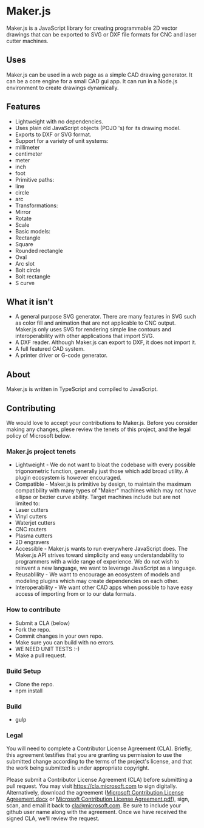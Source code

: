 # Maker.js
Maker.js is a JavaScript library for creating programmable 2D vector drawings that can be exported to SVG or DXF file formats for CNC and laser cutter machines.

## Uses
Maker.js can be used in a web page as a simple CAD drawing generator. It can be a core engine for a small CAD gui app. It can run in a Node.js environment to create drawings dynamically.

## Features
* Lightweight with no dependencies.
* Uses plain old JavaScript objects (POJO 's) for its drawing model.
* Exports to DXF or SVG format.
* Support for a variety of unit systems:
 * millimeter
 * centimeter
 * meter
 * inch
 * foot
* Primitive paths:
 * line
 * circle
 * arc
* Transformations:
 * Mirror
 * Rotate
 * Scale
* Basic models:
 * Rectangle
 * Square
 * Rounded rectangle
 * Oval
 * Arc slot
 * Bolt circle
 * Bolt rectangle
 * S curve

## What it isn't
* A general purpose SVG generator. There are many features in SVG such as color fill and animation that are not applicable to CNC output. Maker.js only uses SVG for rendering simple line contours and interoperability with other applications that import SVG.
* A DXF reader. Although Maker.js can export to DXF, it does not import it.
* A full featured CAD system.
* A printer driver or G-code generator.

## About
Maker.js is written in TypeScript and compiled to JavaScript.

## Contributing
We would love to accept your contributions to Maker.js. Before you consider making any changes, plese review the tenets of this project, and the legal policy of Microsoft below.

### Maker.js project tenets
* Lightweight - We do not want to bloat the codebase with every possible trigonometric function, generally just those which add broad utility. A plugin ecosystem is however encouraged.
* Compatible - Maker.js is primitive by design, to maintain the maximum compatibility with many types of "Maker" machines which may not have ellipse or bezier curve ability. Target machines include but are not limited to:
 * Laser cutters
 * Vinyl cutters
 * Waterjet cutters
 * CNC routers
 * Plasma cutters
 * 2D engravers
* Accessible - Maker.js wants to run everywhere JavaScript does. The Maker.js API strives toward simplicity and easy understandability to programmers with a wide range of experience. We do not wish to reinvent a new language, we want to leverage JavaScript as a language.
* Reusablility - We want to encourage an ecosystem of models and modeling plugins which may create dependencies on each other.
* Interoperability - We want other CAD apps when possible to have easy access of importing from or to our data formats.

### How to contribute
* Submit a CLA (below)
* Fork the repo.
* Commit changes in your own repo.
* Make sure you can build with no errors.
* WE NEED UNIT TESTS :-)
* Make a pull request.

### Build Setup
* Clone the repo.
* npm install
 
### Build
* gulp

### Legal
You will need to complete a Contributor License Agreement (CLA). Briefly, this agreement testifies that you are granting us permission to use the submitted change according to the terms of the project's license, and that the work being submitted is under appropriate copyright.

Please submit a Contributor License Agreement (CLA) before submitting a pull request. You may visit https://cla.microsoft.com to sign digitally. Alternatively, download the agreement ([Microsoft Contribution License Agreement.docx](https://www.codeplex.com/Download?ProjectName=typescript&DownloadId=822190) or [Microsoft Contribution License Agreement.pdf](https://www.codeplex.com/Download?ProjectName=typescript&DownloadId=921298)), sign, scan, and email it back to <cla@microsoft.com>. Be sure to include your github user name along with the agreement. Once we have received the signed CLA, we'll review the request.
